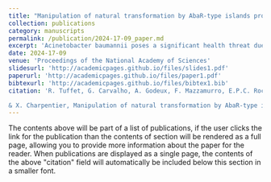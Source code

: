 ```yaml
---
title: "Manipulation of natural transformation by AbaR-type islands promotes fixation of antibiotic resistance in Acinetobacter baumannii"
collection: publications
category: manuscripts
permalink: /publication/2024-17-09_paper.md
excerpt: 'Acinetobacter baumannii poses a significant health threat due to its extensive antibiotic resistance. Antibiotic resistance is conferred by a diverse family of chromosomal islands, but their cost on the bacterial fitness is inconsistent with their high prevalence in the species. We show that the islands consistently disrupt a gene involved in natural transformation, a mechanism proposed to allow genetic diversification but also to cure the genome of genetic parasites. This gene disruption causes specific alterations in natural transformation which, under modeled contexts of antibiotic exposure, favors the propagation of the costly islands in bacterial populations. This illustrates a strategy by which genomic islands manipulate natural transformation to prevent their elimination, thereby driving the prevalence of antibiotic resistance genes.'
date: 2024-17-09
venue: 'Proceedings of the National Academy of Sciences'
slidesurl: 'http://academicpages.github.io/files/slides1.pdf'
paperurl: 'http://academicpages.github.io/files/paper1.pdf'
bibtexurl: 'http://academicpages.github.io/files/bibtex1.bib'
citation: 'R. Tuffet, G. Carvalho, A. Godeux, F. Mazzamurro, E.P.C. Rocha, M. Laaberki, S. Venner,

& X. Charpentier, Manipulation of natural transformation by AbaR-type islands promotes fixation of antibiotic resistance in Acinetobacter baumannii, Proc. Natl. Acad. Sci. U.S.A. 121 (39) e2409843121, https://doi.org/10.1073/pnas.2409843121 (2024).'
---
```

The contents above will be part of a list of publications, if the user clicks the link for the publication than the contents of section will be rendered as a full page, allowing you to provide more information about the paper for the reader. When publications are displayed as a single page, the contents of the above "citation" field will automatically be included below this section in a smaller font.
